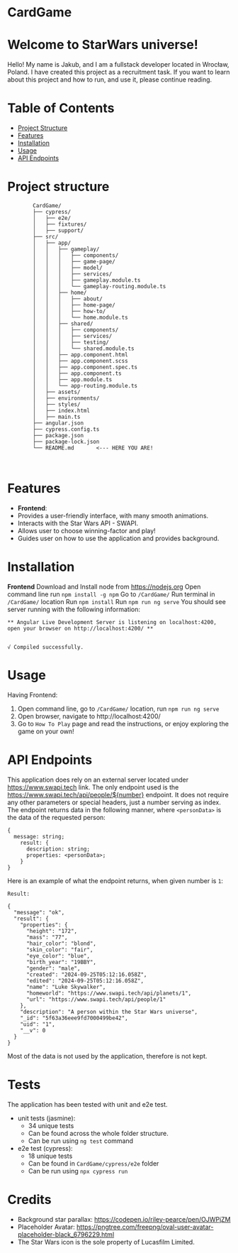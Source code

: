 # CardGame

# Welcome to StarWars universe!

Hello! My name is Jakub, and I am a fullstack developer located in Wrocław, Poland. I have created this project as a recruitment task. If you want to learn about this project and how to run, and use it, please continue reading.

# Table of Contents

- [Project Structure](#project-structure)
- [Features](#features)
- [Installation](#installation)
- [Usage](#usage)
- [API Endpoints](#api-endpoints)

# Project structure

```
        CardGame/
        ├── cypress/
        │   ├── e2e/
        │   ├── fixtures/
        │   ├── support/
        ├── src/
        │   ├── app/
        │   │   ├── gameplay/
        │   │   │   ├── components/
        │   │   │   ├── game-page/
        │   │   │   ├── model/
        │   │   │   ├── services/
        │   │   │   ├── gameplay.module.ts
        │   │   │   └── gameplay-routing.module.ts
        │   │   ├── home/
        │   │   │   ├── about/
        │   │   │   ├── home-page/
        │   │   │   ├── how-to/
        │   │   │   └── home.module.ts
        │   │   ├── shared/
        │   │   │   ├── components/
        │   │   │   ├── services/
        │   │   │   ├── testing/
        │   │   │   └── shared.module.ts
        │   │   ├── app.component.html
        │   │   ├── app.component.scss
        │   │   ├── app.component.spec.ts
        │   │   ├── app.component.ts
        │   │   ├── app.module.ts
        │   │   └── app-routing.module.ts
        │   ├── assets/
        │   ├── environments/
        │   ├── styles/
        │   ├── index.html
        │   ├── main.ts
        ├── angular.json
        ├── cypress.config.ts
        ├── package.json
        ├── package-lock.json
        └── README.md       <--- HERE YOU ARE!

	
```

# Features

- **Frontend**:
- Provides a user-friendly interface, with many smooth animations.
- Interacts with the Star Wars API - SWAPI.
- Allows user to choose winning-factor and play!
- Guides user on how to use the application and provides background.

# Installation

**Frontend**
Download and Install node from https://nodejs.org
Open command line run `npm install -g npm`
Go to `/CardGame/`
Run terminal in `/CardGame/` location
Run `npm install`
Run `npm run ng serve`
You should see server running with the following information:

```
** Angular Live Development Server is listening on localhost:4200, open your browser on http://localhost:4200/ **


√ Compiled successfully.

```

# Usage

Having Frontend:

1. Open command line, go to `/CardGame/` location, run `npm run ng serve`
2. Open browser, navigate to http://localhost:4200/
3. Go to `How To Play` page and read the instructions, or enjoy exploring the game on your own!

# API Endpoints

This application does rely on an external server located under https://www.swapi.tech link.
The only endpoint used is the https://www.swapi.tech/api/people/${number} endpoint. It does not require any other parameters or special headers, just a number serving as index.
The endpoint returns data in the following manner, where `<personData>` is the data of the requested person:

```
{
  message: string;
    result: {
      description: string;
      properties: <personData>;
    }
}
```

Here is an example of what the endpoint returns, when given number is `1`:

```
Result:

{
  "message": "ok",
  "result": {
    "properties": {
      "height": "172",
      "mass": "77",
      "hair_color": "blond",
      "skin_color": "fair",
      "eye_color": "blue",
      "birth_year": "19BBY",
      "gender": "male",
      "created": "2024-09-25T05:12:16.058Z",
      "edited": "2024-09-25T05:12:16.058Z",
      "name": "Luke Skywalker",
      "homeworld": "https://www.swapi.tech/api/planets/1",
      "url": "https://www.swapi.tech/api/people/1"
    },
    "description": "A person within the Star Wars universe",
    "_id": "5f63a36eee9fd7000499be42",
    "uid": "1",
    "__v": 0
  }
}
```

Most of the data is not used by the application, therefore is not kept.

# Tests

The application has been tested with unit and e2e test.

- unit tests (jasmine):
  - 34 unique tests
  - Can be found across the whole folder structure.
  - Can be run using `ng test` command
- e2e test (cypress):
  - 18 unique tests
  - Can be found in `CardGame/cypress/e2e` folder
  - Can be run using `npx cypress run`

# Credits

- Background star parallax: https://codepen.io/riley-pearce/pen/OJWPjZM
- Placeholder Avatar: https://pngtree.com/freepng/oval-user-avatar-placeholder-black_6796229.html
- The Star Wars icon is the sole property of Lucasfilm Limited.
